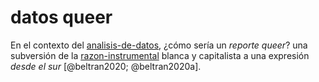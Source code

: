 # datos queer

En el contexto del [analisis-de-datos](analisis-de-datos.md), ¿cómo sería un *reporte queer*? una subversión de la [razon-instrumental](razon-instrumental.md) blanca y capitalista a una expresión *desde el sur* [@beltran2020; @beltran2020a].
